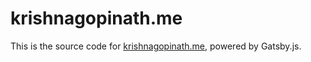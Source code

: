# krishnagopinath.me

This is the source code for [krishnagopinath.me](https://krishnagopinath.me), powered by Gatsby.js.